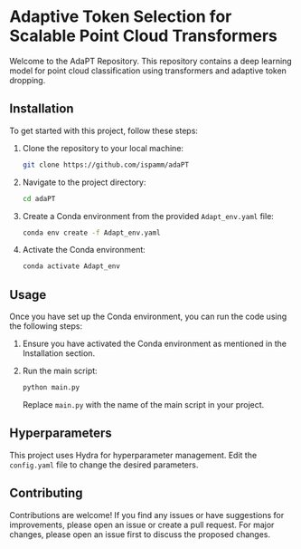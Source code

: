 # Adaptive Token Selection for Scalable Point Cloud Transformers

Welcome to the AdaPT Repository. This repository contains a deep learning model for point cloud classification using transformers and adaptive token dropping.

## Installation

To get started with this project, follow these steps:

1. Clone the repository to your local machine:

   ```bash
   git clone https://github.com/ispamm/adaPT
   ```

2. Navigate to the project directory:

   ```bash
   cd adaPT
   ```

3. Create a Conda environment from the provided `Adapt_env.yaml` file:

   ```bash
   conda env create -f Adapt_env.yaml
   ```

4. Activate the Conda environment:

   ```bash
   conda activate Adapt_env
   ```

## Usage

Once you have set up the Conda environment, you can run the code using the following steps:

1. Ensure you have activated the Conda environment as mentioned in the Installation section.

2. Run the main script:

   ```bash
   python main.py
   ```

   Replace `main.py` with the name of the main script in your project.

## Hyperparameters

This project uses Hydra for hyperparameter management. Edit the `config.yaml` file to change the desired parameters.


## Contributing

Contributions are welcome! If you find any issues or have suggestions for improvements, please open an issue or create a pull request. For major changes, please open an issue first to discuss the proposed changes.
